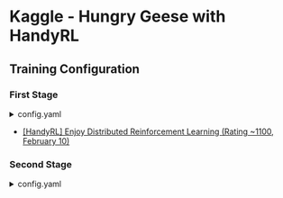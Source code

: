 # Kaggle - Hungry Geese with HandyRL

## Training Configuration

### First Stage

<details>

<summary> config.yaml </summary>

```yaml
env_args:
    env: 'HungryGeese'
    source: 'handyrl.envs.kaggle.hungry_geese'


train_args:
    turn_based_training: False
    observation: False
    gamma: 0.8
    forward_steps: 32
    compress_steps: 4
    entropy_regularization: 2.0e-3
    entropy_regularization_decay: 0.3
    update_episodes: 500
    batch_size: 500  # GPU memory 12GB
    minimum_episodes: 10000
    maximum_episodes: 500000
    num_batchers: 8
    eval_rate: 0.1
    worker:
        num_parallel: 6
    lambda: 0.7
    policy_target: 'TD' # 'UPGO' 'VTRACE' 'TD' 'MC'
    value_target: 'TD' # 'VTRACE' 'TD' 'MC'
    seed: 2456
    restart_epoch: 0


worker_args:
    server_address: '127.0.0.1'
    num_parallel: 6

```

</details>

- [[HandyRL] Enjoy Distributed Reinforcement Learning (Rating ~1100, February 10)](https://www.kaggle.com/c/hungry-geese/discussion/218190)

### Second Stage

<details>

<summary> config.yaml </summary>

```yaml
env_args:
    env: 'HungryGeese'
    source: 'handyrl.envs.kaggle.hungry_geese'


train_args:
    turn_based_training: False
    observation: False
    gamma: 0.9
    forward_steps: 32
    compress_steps: 4
    entropy_regularization: 2.0e-3
    entropy_regularization_decay: 0.3
    update_episodes: 500
    batch_size: 500  # GPU memory 12GB
    minimum_episodes: 10000
    maximum_episodes: 500000
    num_batchers: 8
    eval_rate: 0.1
    worker:
        num_parallel: 6
    lambda: 0.8
    policy_target: 'UPGO' # 'UPGO' 'VTRACE' 'TD' 'MC'
    value_target: 'TD' # 'VTRACE' 'TD' 'MC'
    seed: 2789
    restart_epoch: 2237


worker_args:
    server_address: '127.0.0.1'
    num_parallel: 6

```

</details>






